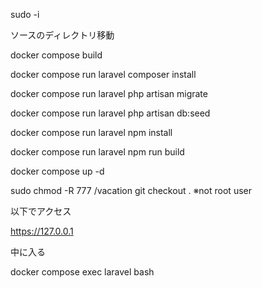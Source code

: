 sudo -i

ソースのディレクトリ移動

docker compose build

docker compose run laravel composer install

docker compose run laravel php artisan migrate

docker compose run laravel php artisan db:seed

docker compose run laravel npm install

docker compose run laravel npm run build

docker compose up -d

sudo chmod -R 777 /vacation
git checkout .
※not root user

以下でアクセス

https://127.0.0.1


中に入る

docker compose exec laravel bash
